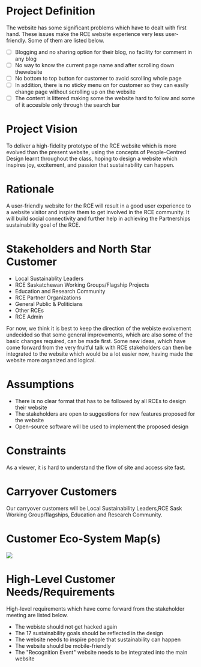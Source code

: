 # Project Definition

The website has some significant problems which have to dealt with first hand. These issues make the RCE website experience very less user-friendly. Some of them are listed below.

- [ ] Blogging and no sharing option for their blog, no facility for comment in any blog
- [ ] No way to know the current page name and after scrolling down thewebsite 
- [ ] No bottom to top button for customer to avoid scrolling whole page
- [ ] In addition, there is no sticky menu on for customer so they can easily change page without scrolling up on the website
- [ ] The content is littered making some the website hard to follow and some of it accesible only through the search bar

# Project Vision

To deliver a high-fidelity prototype of the RCE website which is more evolved than the present website, using the concepts of People-Centred Design learnt throughout the class, hoping to design a website which inspires joy, excitement, and passion that sustainability can happen.

# Rationale

A user-friendly website for the RCE will result in a good user experience to a website visitor and inspire them to get involved in the RCE community. It will build social connectivity and further help in achieving the Partnerships sustainability goal of the RCE.

# Stakeholders and North Star Customer

* Local Sustainablity Leaders
* RCE Saskatchewan Working Groups/Flagship Projects
* Education and Research Community
* RCE Partner Organizations
* General Public & Politicians
* Other RCEs
* RCE Admin

For now, we think it is best to keep the direction of the webiste evolvement undecided so that some general improvements, which are also some of the basic changes required, can be made first. Some new ideas, which have come forward from the very fruitful talk with 
RCE stakeholders can then be integrated to the website which would be a lot easier now, having made the website more organized and logical.

# Assumptions

* There is no clear format that has to be followed by all RCEs to design their website
* The stakeholders are open to suggestions for new features proposed for the website
* Open-source software will be used to implement the proposed design

# Constraints
As a viewer, it is hard to understand the flow of site and access site fast.

# Carryover Customers
Our carryover customers will be Local Sustainability Leaders,RCE Sask Working Group/flagships, Education and Research Community.

# Customer Eco-System Map(s)
![](https://github.com/milinpatel13298/group-b-people-centred-design/blob/master/images/customer-eco-system-map.jpg)

# High-Level Customer Needs/Requirements

High-level requirements which have come forward from the stakeholder meeting are listed below.
* The webiste should not get hacked again
* The 17 sustainability goals should be reflected in the design
* The website needs to inspire people that sustainability can happen
* The website should be mobile-friendly
* The "Recognition Event" website needs to be integrated into the main website

